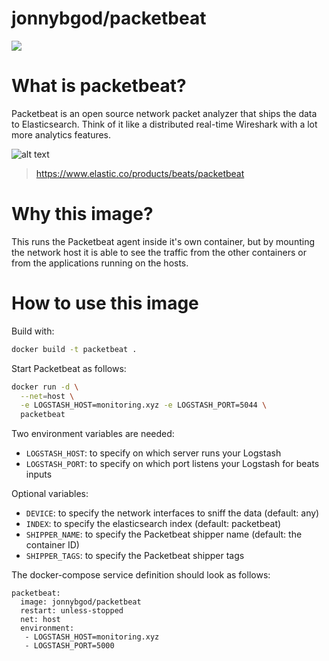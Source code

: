 jonnybgod/packetbeat
=================

[![](https://badge.imagelayers.io/jonnybgod/packetbeat:latest.svg)](https://imagelayers.io/?images=jonnybgod/packetbeat:latest)

# What is packetbeat?
Packetbeat is an open source network packet analyzer that ships the data to Elasticsearch. Think of it like a distributed real-time Wireshark with a lot more analytics features.

![alt text](https://static-www.elastic.co/assets/blta28996a125bb8b42/packetbeat-fish-nodes-bkgd.png?q=755 "Packetbeat logo")

> https://www.elastic.co/products/beats/packetbeat

# Why this image?

This runs the Packetbeat agent inside it's own container, but by mounting the network host it is able to see the traffic from the other containers or from the applications running on the hosts.

# How to use this image
Build with:

```bash
docker build -t packetbeat .
```

Start Packetbeat as follows:

```bash
docker run -d \
  --net=host \
  -e LOGSTASH_HOST=monitoring.xyz -e LOGSTASH_PORT=5044 \
  packetbeat
```

Two environment variables are needed:
* `LOGSTASH_HOST`: to specify on which server runs your Logstash
* `LOGSTASH_PORT`: to specify on which port listens your Logstash for beats inputs

Optional variables:
* `DEVICE`: to specify the network interfaces to sniff the data (default: any)
* `INDEX`: to specify the elasticsearch index (default: packetbeat)
* `SHIPPER_NAME`: to specify the Packetbeat shipper name (default: the container ID)
* `SHIPPER_TAGS`: to specify the Packetbeat shipper tags

The docker-compose service definition should look as follows:
```yalm
packetbeat:
  image: jonnybgod/packetbeat
  restart: unless-stopped
  net: host
  environment:
   - LOGSTASH_HOST=monitoring.xyz
   - LOGSTASH_PORT=5000
```
